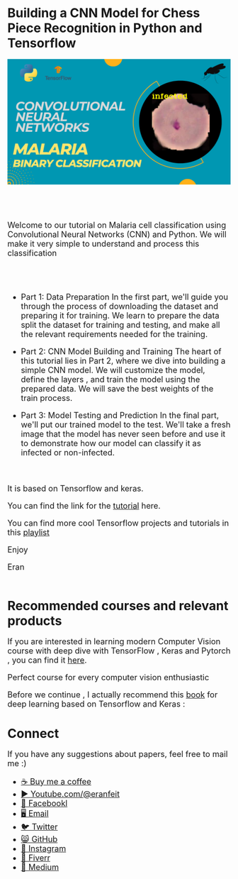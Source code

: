 # Building a CNN Model for Chess Piece Recognition in Python and Tensorflow

<p align="center">
  <img width="800" src="CNN - Malaria.png" "image">
</p>

##
<br/><br/> 

<font size= "4" >
Welcome to our tutorial on Malaria cell classification using Convolutional Neural Networks (CNN) and Python.  We will make it very simple to understand and process this classification 

<br/><br/> 

* Part 1: Data Preparation
In the first part, we'll guide you through the process of downloading the dataset and preparing it for training. We learn to prepare the data split the dataset for training and testing, and make all the relevant requirements needed for the training.

* Part 2: CNN Model Building and Training
The heart of this tutorial lies in Part 2, where we dive into building a simple CNN model. We will customize the model, define the layers , and train the model using the prepared data. We will save the best weights of the train process.

* Part 3: Model Testing and Prediction
In the final part, we'll put our trained model to the test. We'll take a fresh image that the model has never seen before and use it to demonstrate how our model can classify it as infected or non-infected.  
 
<br/><br/> 
It is based on Tensorflow and keras.

You can find the link for the [tutorial](hhttps://youtu.be/WlPuW3GGpQo) here. 

You can find more cool Tensorflow projects and tutorials in this [playlist](https://youtube.com/playlist?list=PLdkryDe59y4Ze9_12JhWu3cs-lOGYwYeD)

Enjoy

Eran
<br/><br/> 

</font>

# Recommended courses and relevant products 
<font size= "4" >

If you are interested in learning modern Computer Vision course with deep dive with TensorFlow , Keras and Pytorch , you can find it [here](http://bit.ly/3HeDy1V).

Perfect course for every computer vision enthusiastic

Before we continue , I actually recommend this [book](https://amzn.to/3STWZ2N) for deep learning based on Tensorflow and Keras : 



</font>

# Connect

<font size= "4" >
If you have any suggestions about papers, feel free to mail me :)

- [☕ Buy me a coffee](https://ko-fi.com/eranfeit)
- [▶️ Youtube.com/@eranfeit](youtube.com/@eranfeit?sub_confirmation=1)
- [🐙 Facebookl](https://www.facebook.com/groups/3080601358933585)
- [🖥️ Email](mailto:feitgemel@gmail.com)
- [🐦 Twitter](https://twitter.com/eran_feit )
- [😸 GitHub](https://github.com/feitgemel)
- [📸 Instagram](https://www.instagram.com/eran_feit/)
- [🤝 Fiverr ](https://www.fiverr.com/s/mB3Pbb)
- [📝 Medium ](https://medium.com/@feitgemel)


</font>


